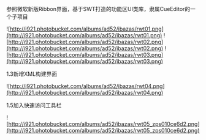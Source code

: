 参照微软新版Ribbon界面，基于SWT打造的功能区UI类库，隶属CueEditor的一个子项目

![http://i921.photobucket.com/albums/ad52/ibazas/rwt01.png](http://i921.photobucket.com/albums/ad52/ibazas/rwt01.png)
![http://i921.photobucket.com/albums/ad52/ibazas/rwt02.png](http://i921.photobucket.com/albums/ad52/ibazas/rwt02.png)
![http://i921.photobucket.com/albums/ad52/ibazas/rwt03.png](http://i921.photobucket.com/albums/ad52/ibazas/rwt03.png)

1.3新增XML构建界面

![http://i921.photobucket.com/albums/ad52/ibazas/rwt04.png](http://i921.photobucket.com/albums/ad52/ibazas/rwt04.png)

1.5加入快速访问工具栏

![http://i921.photobucket.com/albums/ad52/ibazas/rwt05_zps010ce6d2.png](http://i921.photobucket.com/albums/ad52/ibazas/rwt05_zps010ce6d2.png)